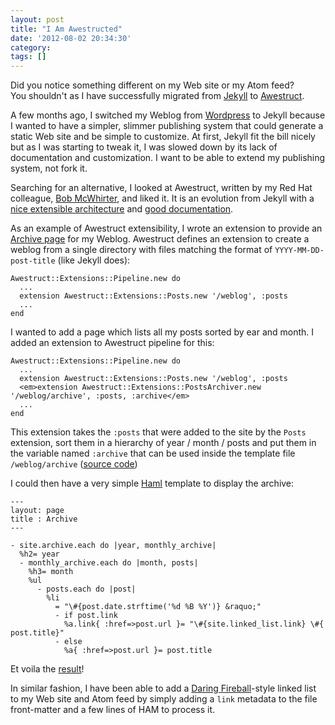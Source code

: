 ```yaml
---
layout: post
title: "I Am Awestructed"
date: '2012-08-02 20:34:30'
category: 
tags: []
---
```


Did you notice something different on my Web site or my Atom feed?  
You shouldn't as I have successfully migrated from [Jekyll][jekyll] to [Awestruct][awestruct].

A few months ago, I switched my Weblog from [Wordpress][wp] to Jekyll because I wanted to have a simpler, slimmer publishing system that could generate a static Web site and be simple to customize. At first, Jekyll fit the bill nicely but as I was starting to tweak it, I was slowed down by its lack of documentation and customization. I want to be able to extend my publishing system, not fork it.

Searching for an alternative, I looked at Awestruct, written by my Red Hat colleague, [Bob McWhirter][bmw], and liked it.
It is an evolution from Jekyll with a [nice extensible architecture][arch] and [good documentation][doc].

As an example of Awestruct extensibility, I wrote an extension to provide an [Archive page](/weblog/archive/) for my Weblog.
Awestruct defines an extension to create a weblog from a single directory with files matching the format of `YYYY-MM-DD-post-title` (like Jekyll does):

    Awestruct::Extensions::Pipeline.new do
      ...
      extension Awestruct::Extensions::Posts.new '/weblog', :posts
      ...
    end

I wanted to add a page which lists all my posts sorted by ear and month.
I added an extension to Awestruct pipeline for this:

    Awestruct::Extensions::Pipeline.new do
      ...
      extension Awestruct::Extensions::Posts.new '/weblog', :posts
      <em>extension Awestruct::Extensions::PostsArchiver.new '/weblog/archive', :posts, :archive</em>
      ...
    end

This extension takes the `:posts` that were added to the site by the `Posts` extension, sort them in a hierarchy of year / month / posts and put them in the variable named `:archive` that can be used inside the template file `/weblog/archive` ([source code][posts_archiver])

I could then have a very simple [Haml][haml] template to display the archive:

    ---
    layout: page
    title : Archive
    ---    

    - site.archive.each do |year, monthly_archive|
      %h2= year
      - monthly_archive.each do |month, posts|  
        %h3= month
        %ul
          - posts.each do |post|
            %li
              = "\#{post.date.strftime('%d %B %Y')} &raquo;"
              - if post.link
                %a.link{ :href=>post.url }= "\#{site.linked_list.link} \#{ post.title}"
              - else
                %a{ :href=>post.url }= post.title

Et voila the [result](/weblog/archive/)!

In similar fashion, I have been able to add a [Daring Fireball][df]-style linked list to my Web site and Atom feed by simply adding a `link` metadata to the file front-matter and a few lines of HAM to process it.


[jekyll]: http://jekyllrb.com
[awestruct]: http://awestruct.org
[wp]: http://wordpress.org
[bmw]: http://bob.mcwhirter.org
[doc]: http://awestruct.org/getting_started/
[arch]: http://awestruct.org/extensions/
[posts_archiver]: https://github.com/jmesnil/www.jmesnil.net/blob/master/_ext/posts_archiver.rb
[haml]: http://haml.info/
[df]: http://daringfireball.net/